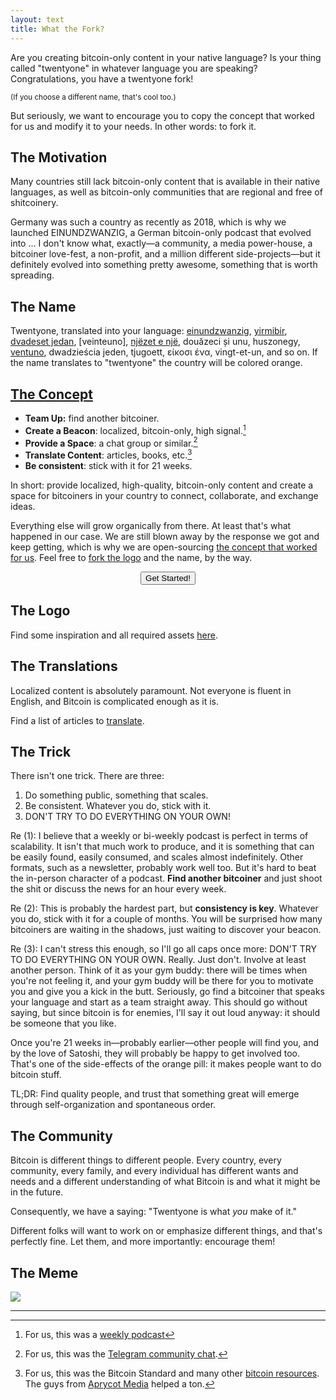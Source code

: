 ```yaml
---
layout: text
title: What the Fork?
---
```


Are you creating bitcoin-only content in your native language? Is your thing called "twentyone" in whatever language you are speaking? Congratulations, you have a twentyone fork!

<small>(If you choose a different name, that's cool too.)</small>

But seriously, we want to encourage you to copy the concept that worked for us
and modify it to your needs. In other words: to fork it.

## The Motivation

Many countries still lack bitcoin-only content that is available in their native
languages, as well as bitcoin-only communities that are regional and free of
shitcoinery.

Germany was such a country as recently as 2018, which is why we launched
EINUNDZWANZIG, a German bitcoin-only podcast that evolved into ... I don't know
what, exactly—a community, a media power-house, a bitcoiner love-fest, a
non-profit, and a million different side-projects—but it definitely evolved into
something pretty awesome, something that is worth spreading.

## The Name

Twentyone, translated into your language: [einundzwanzig], [yirmibir], [dvadeset
jedan], [veinteuno], [njëzet e një][nen], douăzeci și unu, huszonegy, [ventuno],
dwadzieścia jeden, tjugoett, είκοσι ένα, vingt-et-un, and so on. If the name
translates to "twentyone" the country will be colored orange.

[einundzwanzig]: https://twitter.com/_einundzwanzig_
[yirmibir]: https://twitter.com/YirmibirBitcoin
[dvadeset jedan]: https://twitter.com/dvadesetjedan21/
[nen]: https://twitter.com/_njezetenje
[ventuno]: https://t.me/ventunobtc
[veinte uno]: https://t.me/+tTSehfz-7KcxNzQ0

## [The Concept](/concept)

- **Team Up:** find another bitcoiner.
- **Create a Beacon**: localized, bitcoin-only, high signal.[^create]
- **Provide a Space**: a chat group or similar.[^involve]
- **Translate Content**: articles, books, etc.[^translate]
- **Be consistent**: stick with it for 21 weeks.

In short: provide localized, high-quality, bitcoin-only content and create a space
for bitcoiners in your country to connect, collaborate, and exchange ideas.

[^create]: For us, this was a [weekly podcast](https://einundzwanzig.space/podcast/)
[^translate]: For us, this was the Bitcoin Standard and many other [bitcoin resources](https://bitcoin-resources.com). The guys from [Aprycot Media](https://aprycot.media/) helped a ton.
[^involve]: For us, this was the [Telegram community chat](https://einundzwanzig.space/telegram/).

Everything else will grow organically from there. At least that's what happened
in our case. We are still blown away by the response we got and keep getting,
which is why we are open-sourcing [the concept that worked for us][concept]. Feel free to
[fork the logo][logo] and the name, by the way.

<center>
    <a href="/checklist">
        <button type="button" class="btn btn-primary btn-large btn-custom">Get Started!</button>
    </a>
</center>

## The Logo

Find some inspiration and all required assets [here][logo].

## The Translations

Localized content is absolutely paramount. Not everyone is fluent in English, and Bitcoin is complicated enough as it is.

Find a list of articles to [translate][translations].

## The Trick

There isn't one trick. There are three:

1. Do something public, something that scales.
2. Be consistent. Whatever you do, stick with it.
3. DON'T TRY TO DO EVERYTHING ON YOUR OWN!

Re (1): I believe that a weekly or bi-weekly podcast is perfect in terms of
scalability. It isn't that much work to produce, and it is something that can be
easily found, easily consumed, and scales almost indefinitely. Other formats,
such as a newsletter, probably work well too. But it's hard to beat the
in-person character of a podcast. **Find another bitcoiner** and just shoot the shit
or discuss the news for an hour every week.

Re (2): This is probably the hardest part, but **consistency is key**. Whatever you
do, stick with it for a couple of months. You will be surprised how many
bitcoiners are waiting in the shadows, just waiting to discover your beacon.

Re (3): I can't stress this enough, so I'll go all caps once more: DON'T TRY TO
DO EVERYTHING ON YOUR OWN. Really. Just don't. Involve at least another person.
Think of it as your gym buddy: there will be times when you're not feeling it,
and your gym buddy will be there for you to motivate you and give you a kick in
the butt. Seriously, go find a bitcoiner that speaks your language and start as
a team straight away. This should go without saying, but since bitcoin is for
enemies, I'll say it out loud anyway: it should be someone that you like.

Once you're 21 weeks in—probably earlier—other people will find you, and by the
love of Satoshi, they will probably be happy to get involved too. That's one of
the side-effects of the orange pill: it makes people want to do bitcoin stuff.

TL;DR: Find quality people, and trust that something great will emerge through
self-organization and spontaneous order.

## The Community

Bitcoin is different things to different people. Every country, every community,
every family, and every individual has different wants and needs and a different
understanding of what Bitcoin is and what it might be in the future.

Consequently, we have a saying: "Twentyone is what *you* make of it."

Different folks will want to work on or emphasize different things, and that's
perfectly fine. Let them, and more importantly: encourage them!

## The Meme

![](images/thankyou.jpg)

---

[concept]: https://einundzwanzig.space/files/EINUNDZWANZIG-WhatWorkedForUs.pdf
[logo]: /logo
[translations]: /language#translations
